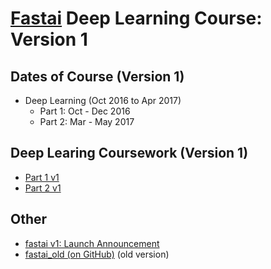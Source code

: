 # [Fastai](http://www.fast.ai) Deep Learning Course:  Version 1

## Dates of Course (Version 1)
- Deep Learning  (Oct 2016 to Apr 2017)
    - Part 1:  Oct - Dec 2016 
    - Part 2:  Mar - May 2017

## Deep Learing Coursework (Version 1)
* [Part 1 v1](http://course17.fast.ai)
* [Part 2 v1](http://course17.fast.ai/part2.html)


## Other
- [fastai v1: Launch Announcement](http://www.fast.ai/2018/10/02/fastai-ai/)
- [fastai_old (on GitHub)](https://github.com/fastai/fastai_old) (old version)
